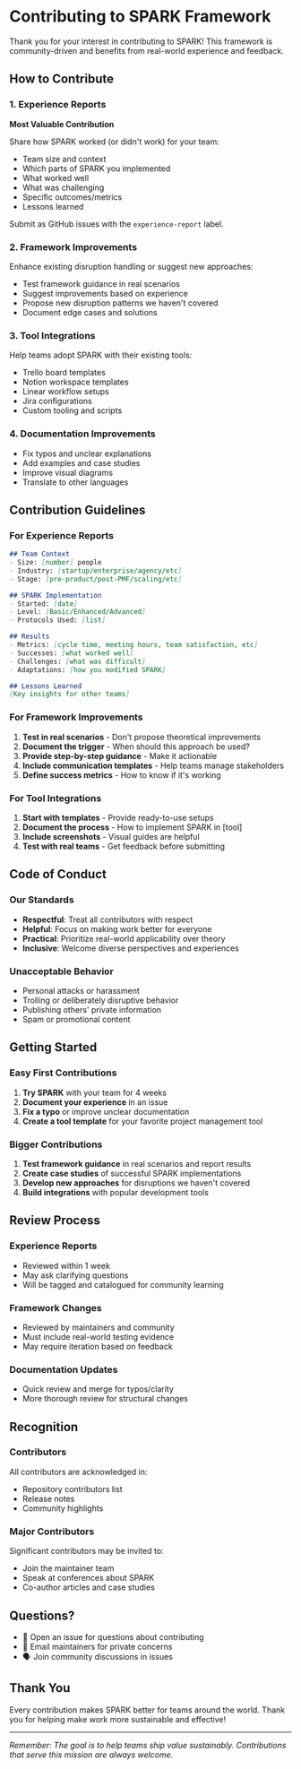 # Contributing to SPARK Framework

Thank you for your interest in contributing to SPARK! This framework is community-driven and benefits from real-world experience and feedback.

## How to Contribute

### 1. Experience Reports
**Most Valuable Contribution**

Share how SPARK worked (or didn't work) for your team:
- Team size and context
- Which parts of SPARK you implemented
- What worked well
- What was challenging
- Specific outcomes/metrics
- Lessons learned

Submit as GitHub issues with the `experience-report` label.

### 2. Framework Improvements
Enhance existing disruption handling or suggest new approaches:
- Test framework guidance in real scenarios
- Suggest improvements based on experience
- Propose new disruption patterns we haven't covered
- Document edge cases and solutions

### 3. Tool Integrations
Help teams adopt SPARK with their existing tools:
- Trello board templates
- Notion workspace templates
- Linear workflow setups
- Jira configurations
- Custom tooling and scripts

### 4. Documentation Improvements
- Fix typos and unclear explanations
- Add examples and case studies
- Improve visual diagrams
- Translate to other languages

## Contribution Guidelines

### For Experience Reports
```markdown
## Team Context
- Size: [number] people
- Industry: [startup/enterprise/agency/etc]
- Stage: [pre-product/post-PMF/scaling/etc]

## SPARK Implementation
- Started: [date]
- Level: [Basic/Enhanced/Advanced]
- Protocols Used: [list]

## Results
- Metrics: [cycle time, meeting hours, team satisfaction, etc]
- Successes: [what worked well]
- Challenges: [what was difficult]
- Adaptations: [how you modified SPARK]

## Lessons Learned
[Key insights for other teams]
```

### For Framework Improvements
1. **Test in real scenarios** - Don't propose theoretical improvements
2. **Document the trigger** - When should this approach be used?
3. **Provide step-by-step guidance** - Make it actionable
4. **Include communication templates** - Help teams manage stakeholders
5. **Define success metrics** - How to know if it's working

### For Tool Integrations
1. **Start with templates** - Provide ready-to-use setups
2. **Document the process** - How to implement SPARK in [tool]
3. **Include screenshots** - Visual guides are helpful
4. **Test with real teams** - Get feedback before submitting

## Code of Conduct

### Our Standards
- **Respectful**: Treat all contributors with respect
- **Helpful**: Focus on making work better for everyone
- **Practical**: Prioritize real-world applicability over theory
- **Inclusive**: Welcome diverse perspectives and experiences

### Unacceptable Behavior
- Personal attacks or harassment
- Trolling or deliberately disruptive behavior
- Publishing others' private information
- Spam or promotional content

## Getting Started

### Easy First Contributions
1. **Try SPARK** with your team for 4 weeks
2. **Document your experience** in an issue
3. **Fix a typo** or improve unclear documentation
4. **Create a tool template** for your favorite project management tool

### Bigger Contributions
1. **Test framework guidance** in real scenarios and report results
2. **Create case studies** of successful SPARK implementations
3. **Develop new approaches** for disruptions we haven't covered
4. **Build integrations** with popular development tools

## Review Process

### Experience Reports
- Reviewed within 1 week
- May ask clarifying questions
- Will be tagged and catalogued for community learning

### Framework Changes
- Reviewed by maintainers and community
- Must include real-world testing evidence
- May require iteration based on feedback

### Documentation Updates
- Quick review and merge for typos/clarity
- More thorough review for structural changes

## Recognition

### Contributors
All contributors are acknowledged in:
- Repository contributors list
- Release notes
- Community highlights

### Major Contributors
Significant contributors may be invited to:
- Join the maintainer team
- Speak at conferences about SPARK
- Co-author articles and case studies

## Questions?

- 💬 Open an issue for questions about contributing
- 📧 Email maintainers for private concerns
- 🗣️ Join community discussions in issues

## Thank You

Every contribution makes SPARK better for teams around the world. Thank you for helping make work more sustainable and effective!

---

*Remember: The goal is to help teams ship value sustainably. Contributions that serve this mission are always welcome.*